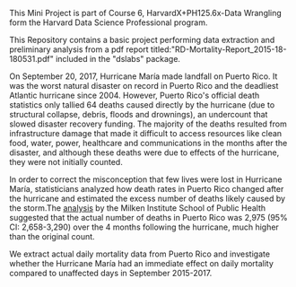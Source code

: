This Mini Project is part of Course 6, HarvardX+PH125.6x-Data Wrangling form the Harvard Data Science Professional program.

This Repository contains a basic project performing data extraction and preliminary analysis from a pdf report titled:"RD-Mortality-Report_2015-18-180531.pdf" included in the "dslabs" package.

On September 20, 2017, Hurricane María made landfall on Puerto Rico. It was the worst natural disaster on record in Puerto Rico and the deadliest Atlantic hurricane since 2004. However, Puerto Rico's official death statistics only tallied 64 deaths caused directly by the hurricane (due to structural collapse, debris, floods and drownings), an undercount that slowed disaster recovery funding. The majority of the deaths resulted from infrastructure damage that made it difficult to access resources like clean food, water, power, healthcare and communications in the months after the disaster, and although these deaths were due to effects of the hurricane, they were not initially counted.

In order to correct the misconception that few lives were lost in Hurricane María, statisticians analyzed how death rates in Puerto Rico changed after the hurricane and estimated the excess number of deaths likely caused by the storm.The [analysis](https://drive.google.com/file/d/16X9qtnPaD--2dPhpcwu7S53esafH59i9/preview) by the Milken Institute School of Public Health suggested that the actual number of deaths in Puerto Rico was 2,975 (95% CI: 2,658-3,290) over the 4 months following the hurricane, much higher than the original count.

We extract actual daily mortality data from Puerto Rico and investigate whether the Hurricane María had an immediate effect on daily mortality compared to unaffected days in September 2015-2017.
